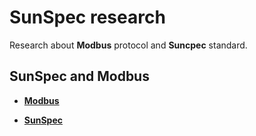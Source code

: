 # SunSpec research
Research about **Modbus** protocol and **Suncpec** standard.

## SunSpec and Modbus

* **[Modbus](/resources/modbus)**

* **[SunSpec](/resources/sunspec)**

